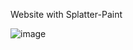 Website with Splatter-Paint

![image](https://github.com/user-attachments/assets/22810459-0bfd-4e5b-922e-db234eac7cb8)
